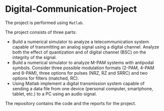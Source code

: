 # Digital-Communication-Project

The project is performed using `Matlab`.

The project consists of three parts:

* Build a numerical simulator to analyze a telecommunication system capable of transmitting an analog signal using a digital channel. Analyze both the effect of quantization and of digital channel (BSC) on the integrity of the signal.
* Build a numerical simulator to analyze M-PAM systems with antipodal symbols. Consider three possible modulation formats (2-PAM, 4-PAM and 8-PAM), three options for pulses (NRZ, RZ and SRRC) and two options for filters (matched, RC).
* Using Matlab implement a digital transmission system capable of sending a data file from one device (personal computer, smartphone, tablet, etc.) to a PC using an audio signal.

The repository contains the code and the reports for the project.